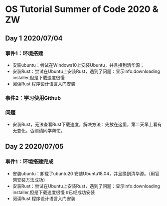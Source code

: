 # OS Tutorial Summer of Code 2020 & ZW
## Day 1 2020/07/04
### 事件1：环境搭建
- 安装ubuntu：尝试在Windows10上安装Ubuntu，并且换到清华源；
- 安装Rust：尝试在Ubuntu上安装Rust，遇到了问题：显示info:downloading installer,但是下载速度很慢
- 阅读Rust 程序设计语言入门安装
### 事件2：学习使用Github

### 问题
- 安装Rust，无法查看Rust下载速度，解决方法：先放在这里，第二天早上看有无变化，否则请同学帮忙。
## Day 2 2020/07/05
### 事件1：环境搭建完成
- 安装ubuntu：卸载了ubuntu20 安装Ubuntu18.04，并且换到清华源。（用官网安装方法成功）
- 安装Rust：尝试在Ubuntu上安装Rust，遇到了问题：显示info:downloading installer,但是下载速度很慢 #已经成功安装
- 阅读Rust 程序设计语言入门安装
